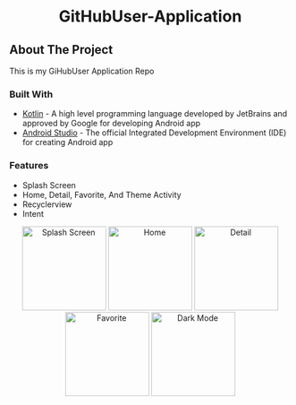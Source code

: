 <h1 align = "center">GitHubUser-Application</h1> 

## About The Project
This is my GiHubUser Application Repo

### Built With
*  <a href="https://kotlinlang.org">Kotlin</a> - A high level programming language developed by JetBrains and approved by Google for developing Android app
*  <a href="https://developer.android.com/studio?gclid=Cj0KCQjwuNemBhCBARIsADp74QTEiyAfq8MOrja7FuoI-ueWPJ8Z3rwf4kXSl9pF_JrRMLEg34RjD_oaAiQJEALw_wcB&gclsrc=aw.ds">Android Studio</a> - The official Integrated Development Environment (IDE) for creating Android app

### Features
* Splash Screen
* Home, Detail, Favorite, And Theme Activity
* Recyclerview
* Intent

<p align="center">
  <img src = "http://drive.google.com/uc?export=view&id=15VPCf7QFLrAgFDSshirePpfPzOe44f0O"
    alt = "Splash Screen"
    style ="margin-rigth : 10px;"
    width = 150 />
  <img src = "http://drive.google.com/uc?export=view&id=1vUDSRAQCjoPLIF-aBRVYNofVagdtZII4"
    alt = "Home"
    style ="margin-rigth : 10px;"
    width = 150 />
  <img src = "http://drive.google.com/uc?export=view&id=1npHbAuPmNyZDh0If3wuEnJz3zA24IRv6"
    alt = "Detail"
    style ="margin-rigth : 10px;"
    width = 150 />
  <img src = "http://drive.google.com/uc?export=view&id=1agDWLkBKsn-lP-eX3NdmU_AU8EK2NOIm"
    alt = "Favorite"
    style ="margin-rigth : 10px;"
    width = 150 />
  <img src = "http://drive.google.com/uc?export=view&id=1Q-CUiLrw28fVGQ13qxaxoFGxudv5oTF2"
    alt = "Dark Mode"
    style ="margin-rigth : 10px;"
    width = 150 />
</p>
